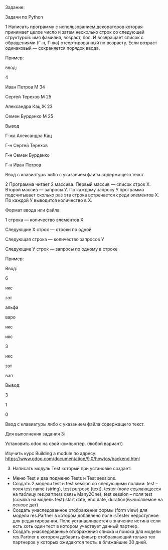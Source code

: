 Задание:

Задачи по Python

1 Написать программу с использованием декораторов которая принимает целое число и затем несколько строк со следующей структурой: имя фамилия, возраст, пол. И возвращает список с
обращениями (Г-н, Г-жа) отсортированный по возрасту. Если возраст одинаковый —
сохраняется порядок ввода.

Пример:

ввод:

4

Иван Петров М 34

Сергей Терехов М 25

Александра Кац Ж 23

Семен Бурденко М 25

Вывод

Г-жа Александра Кац

Г-н Сергей Терехов

Г-н Семен Бурденко

Г-н Иван Петров

Ввод с клавиатуры либо с указанием файла содержащего текст.


2 Программа читает 2 массива. Первый массив — список строк Х. Второй массив — запросы У.
По каждому запросу У программа подсчитывает сколько раз эта строка встречается среди
элементов Х. По каждой У выводится количество в Х.

Формат ввода или файла:

1 строка — количество элементов Х.

Следующие Х строк — строки по одной

Следующая строка — количество запросов У

Следующие У строк — запросы по одному в строке

Пример:

Ввод:

6

икс

зэт

альфа

варо

икс

икс

3

икс

зэт

вап


Вывод:

3

1

0

Ввод с клавиатуры либо с указанием файла содержащего текст.


Для выполнения задания 3:

Установить odoo на свой компьютер. (любой вариант)

Изучить курс Building a module по адресу:
https://www.odoo.com/documentation/9.0/howtos/backend.html

3. Написать модуль Test который при установке создает:
- Меню Test и два подменю Tests и Test sessions.
- Создать 2 модели test и test session со следующими полями:
test – поля test name (string), test purpose (text), tester (поле ссылающееся на таблицу
res.partners связь Many2One),
test session – поля test (ссылка на модель test) start date, end date, duration(вычисляемое на
основе дат)
- Создать унаследованное отображение формы (form view) для модели res.Partner в
котором добавлено поле isTester недоступное для редактирования. Поле устанавливается
в значение истина если есть хоть один тест в котором участвует данный партнер.
- Создать унаследованные отображения списка и поиска для модели res.Partner в котором
добавить фильтр отображающий только тех партнеров у которых ожидаются тесты в
ближайшие 30 дней.